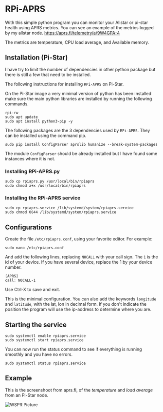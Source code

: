# RPi-APRS

With this simple python program you can monitor your Allstar or
pi-star health using APRS metrics.  You can see an example of the
metrics logged by my allstar node. https://aprs.fi/telemetry/a/9W4GPA-4

The metrics are temperature, CPU load average, and Available memory.

## Installation (Pi-Star)

I have try to limit the number of dependencies in other python package
but there is still a few that need to be installed.

The following instructions for installing `RPi-APRS` on Pi-Star.

On the Pi-Star image a very minimal version of python has been
installed make sure the main python libraries are installed by running
the following commands.

```
rpi-rw
sudo apt update
sudo apt install python3-pip -y
```

The following packages are the 3 dependencies used by `RPi-APRS`. They
can be installed using the command pip.

```
sudo pip install ConfigParser aprslib humanize --break-system-packages
```

The module `ConfigParser` should be already installed but I have found
some instances where it is not.

### Installing RPi-APRS.py

```
sudo cp rpiaprs.py /usr/local/bin/rpiaprs
sudo chmod a+x /usr/local/bin/rpiaprs
```

### Installing the RPi-APRS service

```
sudo cp rpiaprs.service /lib/systemd/system/rpiaprs.service
sudo chmod 0644 /lib/systemd/system/rpiaprs.service
```

## Configurations

Create the file `/etc/rpiaprs.conf`, using your favorite editor. For example:

```
sudo nano /etc/rpiaprs.conf
```

And add the following lines, replacing `N0CALL` with your call
sign. The `1` is the id of your device. If you have several device,
replace the 1 by your device number.

```
[APRS]
call: N0CALL-1
```

Use Ctrl-X to save and exit.

This is the minimal configuration. You can also add the keywords
`longitude` and `latitude`, with the lat, lon in decimal form. If you
don't indicate the position the program will use the ip-address to
determine where you are.

## Starting the service

```
sudo systemctl enable rpiaprs.service
sudo systemctl start rpiaprs.service
```

You can now run the status command to see if everything is running
smoothly and you have no errors.

```
sudo systemctl status rpiaprs.service
```

## Example

This is the screenshoot from aprs.fi, of the _temperature_ and _load average_ from an Pi-Star node.

![WSPR Picture](misc/Telemetry.png)
